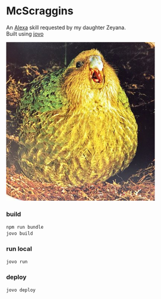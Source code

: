 # McScraggins

An [Alexa](https://alexa.amazon.com/spa/index.html) skill requested by my daughter Zeyana.  
Built using [jovo](https://github.com/jovotech/jovo-framework)

![img](scraggins.jpg)

### build

```bash
npm run bundle
jovo build
```

### run local

```bash
jovo run
```

### deploy

```bash
jovo deploy
```
